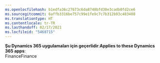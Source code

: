 ```yaml
---
ms.openlocfilehash: b1edfa36c27673c6da8748bfd30e3cadb0fd2ce6
ms.sourcegitcommit: 6affb3316be757c99e1fe9c7c7b312b93c483408
ms.translationtype: HT
ms.contentlocale: tr-TR
ms.lasthandoff: 02/17/2021
ms.locfileid: "5468715"
---
```

<span data-ttu-id="2549a-101">**Şu Dynamics 365 uygulamaları için geçerlidir**:</span><span class="sxs-lookup"><span data-stu-id="2549a-101">**Applies to these Dynamics 365 apps**:</span></span><br>
<span data-ttu-id="2549a-102">Finance</span><span class="sxs-lookup"><span data-stu-id="2549a-102">Finance</span></span>